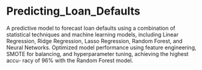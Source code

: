 # Predicting_Loan_Defaults

A predictive model to forecast loan defaults using a combination of statistical techniques
and machine learning models, including Linear Regression, Ridge Regression, Lasso Regression, Random Forest, and Neural Networks.
Optimized model performance using feature engineering, SMOTE for balancing, and hyperparameter tuning, achieving the highest accu-
racy of 96% with the Random Forest model.
